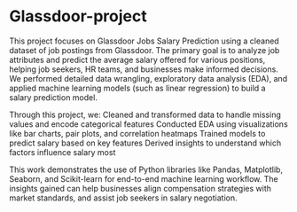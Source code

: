 # Glassdoor-project
This project focuses on Glassdoor Jobs Salary Prediction using a cleaned dataset of job postings from Glassdoor. The primary goal is to analyze job attributes and predict the average salary offered for various positions, helping job seekers, HR teams, and businesses make informed decisions. We performed detailed data wrangling, exploratory data analysis (EDA), and applied machine learning models (such as linear regression) to build a salary prediction model.



Through this project, we:
Cleaned and transformed data to handle missing values and encode categorical features
Conducted EDA using visualizations like bar charts, pair plots, and correlation heatmaps
Trained models to predict salary based on key features
Derived insights to understand which factors influence salary most

This work demonstrates the use of Python libraries like Pandas, Matplotlib, Seaborn, and Scikit-learn for end-to-end machine learning workflow. The insights gained can help businesses align compensation strategies with market standards, and assist job seekers in salary negotiation.
